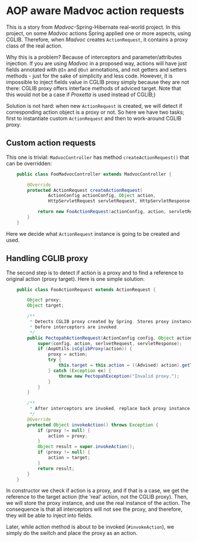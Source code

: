 # AOP aware Madvoc action requests

This is a story from *Madvoc*-Spring-Hibernate real-world project. In
this project, on some *Madvoc* actions Spring applied one or more
aspects, using CGLIB. Therefore, when *Madvoc* creates `ActionRequest`,
it contains a proxy class of the real action.

Why this is a problem? Because of interceptors and parameter/attributes
injection. If you are using *Madvoc* in a proposed way, actions will
have just fields annotated with `@In` and `@Out` annotations, and not
getters and setters methods - just for the sake of simplicity and less
code. However, it is impossible to inject fields value in CGLIB proxy
simply because they are not there: CGLIB proxy offers interface methods
of adviced target. Note that this would not be a case if *Proxetta* is
used instead of CGLIB;)

Solution is not hard: when new `ActionRequest` is created, we will
detect if corresponding action object is a proxy or not. So here we have
two tasks; first to instantiate custom `ActionRequest` and then to
work-around CGLIB proxy.

## Custom action requests

This one is trivial: `MadvocController` has method
`createActionRequest()` that can be overridden:

~~~~~ java
    public class FooMadvocController extends MadvocController {

    	@Override
    	protected ActionRequest createActionRequest(
                ActionConfig actionConfig, Object action,
                HttpServletRequest servletRequest, HttpServletResponse servletResponse) {

    		return new FooActionRequest(actionConfig, action, servletRequest, servletResponse);
    	}
    }
~~~~~

Here we decide what `ActionRequest` instance is going to be created and
used.

## Handling CGLIB proxy

The second step is to detect if action is a proxy and to find a
reference to original action (proxy target). Here is one simple
solution:

~~~~~ java
    public class FooActionRequest extends ActionRequest {

    	Object proxy;
    	Object target;

    	/**
    	 * Detects CGLIB proxy created by Spring. Stores proxy instance and replace advised target
    	 * before interceptors are invoked.
    	 */
    	public PectopahActionRequest(ActionConfig config, Object action, HttpServletRequest serlvetRequest, HttpServletResponse servletResponse) {
    		super(config, action, serlvetRequest, servletResponse);
    		if (AopUtils.isCglibProxy(action)) {
    			proxy = action;
    			try {
    				this.target = this.action = ((Advised) action).getTargetSource().getTarget();
    			} catch (Exception ex) {
    				throw new PectopahException("Invalid proxy.");
    			}
    		}
    	}

    	/**
    	 * After interceptors are invoked, replace back proxy instance.
    	 */
    	@Override
    	protected Object invokeAction() throws Exception {
    		if (proxy != null) {
    			action = proxy;
    		}
    		Object result = super.invokeAction();
    		if (proxy != null) {
    			action = target;
    		}
    		return result;
    	}
    }
~~~~~

In constructor we check if action is a proxy, and if that is a case, we
get the reference to the target action (the \'real\' action, not the
CGLIB proxy). Then, we will store the proxy instance, and use the real
instance of the action. The consequence is that all interceptors will
not see the proxy, and therefore, they will be able to inject into
fields.

Later, while action method is about to be invoked (`#invokeAction`), we
simply do the switch and place the proxy as an action.
